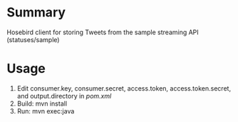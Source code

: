 # Summary
Hosebird client for storing Tweets from the sample streaming API (statuses/sample)

# Usage
1. Edit consumer.key, consumer.secret, access.token, access.token.secret, and output.directory in *pom.xml*
2. Build: mvn install
3. Run: mvn exec:java

